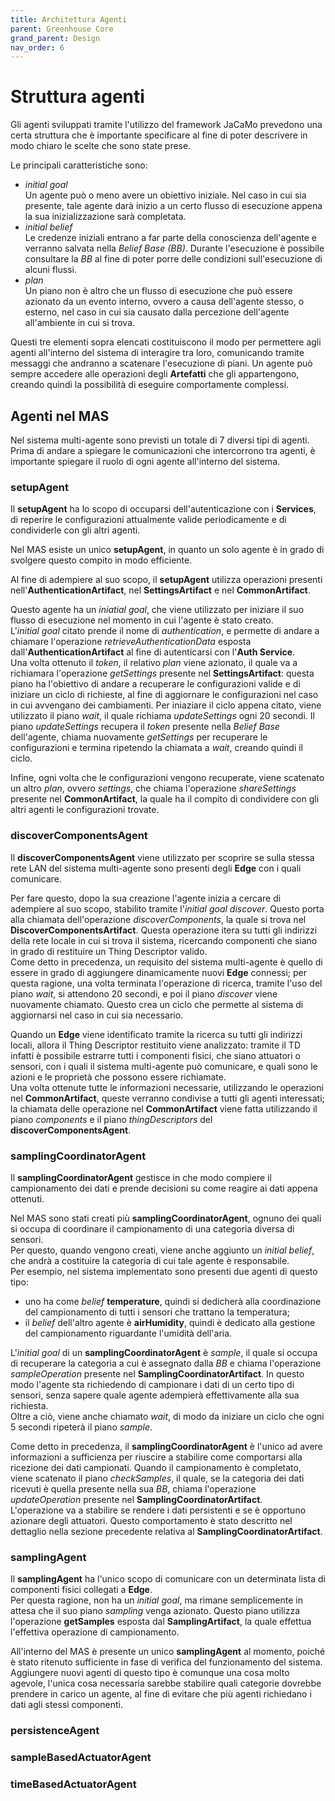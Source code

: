 ```yaml
---
title: Architettura Agenti
parent: Greenhouse Core
grand_parent: Design
nav_order: 6
---
```


# Struttura agenti
Gli agenti sviluppati tramite l'utilizzo del framework JaCaMo prevedono una certa struttura che è importante specificare al fine di poter descrivere in modo chiaro le scelte che sono state prese.  

Le principali caratteristiche sono:
- _initial goal_  
  Un agente può o meno avere un obiettivo iniziale. Nel caso in cui sia presente, tale agente darà inizio a un certo flusso di esecuzione appena la sua inizializzazione sarà completata.
- _initial belief_  
  Le credenze iniziali entrano a far parte della conoscienza dell'agente e verranno salvata nella _Belief Base (BB)_. Durante l'esecuzione è possibile consultare la _BB_ al fine di poter porre delle condizioni sull'esecuzione di alcuni flussi.
- _plan_  
  Un piano non è altro che un flusso di esecuzione che può essere azionato da un evento interno, ovvero a causa dell'agente stesso, o esterno, nel caso in cui sia causato dalla percezione dell'agente all'ambiente in cui si trova.  

Questi tre elementi sopra elencati costituiscono il modo per permettere agli agenti all'interno del sistema di interagire tra loro, comunicando tramite messaggi che andranno a scatenare l'esecuzione di piani. Un agente può sempre accedere alle operazioni degli __Artefatti__ che gli appartengono, creando quindi la possibilità di eseguire comportamente complessi.  

## Agenti nel MAS
Nel sistema multi-agente sono previsti un totale di 7 diversi tipi di agenti. Prima di andare a spiegare le comunicazioni che intercorrono tra agenti, è importante spiegare il ruolo di ogni agente all'interno del sistema.

### setupAgent
Il __setupAgent__ ha lo scopo di occuparsi dell'autenticazione con i __Services__, di reperire le configurazioni attualmente valide periodicamente e di condividerle con gli altri agenti.  

Nel MAS esiste un unico __setupAgent__, in quanto un solo agente è in grado di svolgere questo compito in modo efficiente. 

Al fine di adempiere al suo scopo, il __setupAgent__ utilizza operazioni presenti nell'__AuthenticationArtifact__, nel __SettingsArtifact__ e nel __CommonArtifact__.  

Questo agente ha un _iniatial goal_, che viene utilizzato per iniziare il suo flusso di esecuzione nel momento in cui l'agente è stato creato.  
L'_initial goal_ citato prende il nome di _authentication_, e permette di andare a chiamare l'operazione _retrieveAuthenticationData_ esposta dall'__AuthenticationArtifact__ al fine di autenticarsi con l'__Auth Service__.  
Una volta ottenuto il _token_, il relativo _plan_ viene azionato, il quale va a richiamara l'operazione _getSettings_ presente nel __SettingsArtifact__: questa piano ha l'obiettivo di andare a recuperare le configurazioni valide e di iniziare un ciclo di richieste, al fine di aggiornare le configurazioni nel caso in cui avvengano dei cambiamenti. Per iniaziare il ciclo appena citato, viene utilizzato il piano _wait_, il quale richiama _updateSettings_ ogni 20 secondi. Il piano _updateSettings_ recupera il _token_ presente nella _Belief Base_ dell'agente, chiama nuovamente _getSettings_ per recuperare le configurazioni e termina ripetendo la chiamata a _wait_, creando quindi il ciclo.  

Infine, ogni volta che le configurazioni vengono recuperate, viene scatenato un altro _plan_, ovvero _settings_, che chiama l'operazione _shareSettings_ presente nel __CommonArtifact__, la quale ha il compito di condividere con gli altri agenti le configurazioni trovate.

### discoverComponentsAgent
Il __discoverComponentsAgent__ viene utilizzato per scoprire se sulla stessa rete LAN del sistema multi-agente sono presenti degli __Edge__ con i quali comunicare.  

Per fare questo, dopo la sua creazione l'agente inizia a cercare di adempiere al suo scopo, stabilito tramite l'_initial goal_ _discover_. Questo porta alla chiamata dell'operazione _discoverComponents_, la quale si trova nel __DiscoverComponentsArtifact__. Questa operazione itera su tutti gli indirizzi della rete locale in cui si trova il sistema, ricercando componenti che siano in grado di restituire un Thing Descriptor valido.  
Come detto in precedenza, un requisito del sistema multi-agente è quello di essere in grado di aggiungere dinamicamente nuovi __Edge__ connessi; per questa ragione, una volta terminata l'operazione di ricerca, tramite l'uso del piano _wait_, si attendono 20 secondi, e poi il piano _discover_ viene nuovamente chiamato. Questo crea un ciclo che permette al sistema di aggiornarsi nel caso in cui sia necessario.

Quando un __Edge__ viene identificato tramite la ricerca su tutti gli indirizzi locali, allora il Thing Descriptor restituito viene analizzato: tramite il TD infatti è possibile estrarre tutti i componenti fisici, che siano attuatori o sensori, con i quali il sistema multi-agente può comunicare, e quali sono le azioni e le proprietà che possono essere richiamate.  
Una volta ottenute tutte le informazioni necessarie, utilizzando le operazioni nel __CommonArtifact__, queste verranno condivise a tutti gli agenti interessati; la chiamata delle operazione nel __CommonArtifact__  viene fatta utilizzando il piano _components_ e il piano _thingDescriptors_ del __discoverComponentsAgent__.

### samplingCoordinatorAgent
Il __samplingCoordinatorAgent__ gestisce in che modo compiere il campionamento dei dati e prende decisioni su come reagire ai dati appena ottenuti.  

Nel MAS sono stati creati più __samplingCoordinatorAgent__, ognuno dei quali si occupa di coordinare il campionamento di una categoria diversa di sensori.  
Per questo, quando vengono creati, viene anche aggiunto un _initial belief_, che andrà a costituire la categoria di cui tale agente è responsabile.  
Per esempio, nel sistema implementato sono presenti due agenti di questo tipo:  
- uno ha come _belief_ __temperature__, quindi si dedicherà alla coordinazione del campionamento di tutti i sensori che trattano la temperatura;
- il _belief_ dell'altro agente è __airHumidity__, quindi è dedicato alla gestione del campionamento riguardante l'umidità dell'aria.

L'_initial goal_ di un __samplingCoordinatorAgent__ è _sample_, il quale si occupa di recuperare la categoria a cui è assegnato dalla _BB_ e chiama l'operazione _sampleOperation_ presente nel __SamplingCoordinatorArtifact__. In questo modo l'agente sta richiedendo di campionare i dati di un certo tipo di sensori, senza sapere quale agente adempierà effettivamente alla sua richiesta.  
Oltre a ciò, viene anche chiamato _wait_, di modo da iniziare un ciclo che ogni 5 secondi ripeterà il piano _sample_.  

Come detto in precedenza, il __samplingCoordinatorAgent__ è l'unico ad avere informazioni a sufficienza per riuscire a stabilire come comportarsi alla ricezione dei dati campionati. Quando il campionamento è completato, viene scatenato il piano _checkSamples_, il quale, se la categoria dei dati ricevuti è quella presente nella sua _BB_, chiama l'operazione _updateOperation_ presente nel __SamplingCoordinatorArtifact__.  
L'operazione va a stabilire se rendere i dati persistenti e se è opportuno azionare degli attuatori. Questo comportamento è stato descritto nel dettaglio nella sezione precedente relativa al __SamplingCoordinatorArtifact__.

### samplingAgent
Il __samplingAgent__ ha l'unico scopo di comunicare con un determinata lista di componenti fisici collegati a __Edge__.  
Per questa ragione, non ha un _initial goal_, ma rimane semplicemente in attesa che il suo piano _sampling_ venga azionato. Questo piano utilizza l'operazione __getSamples__ esposta dal __SamplingArtifact__, la quale effettua l'effettiva operazione di campionamento.  

All'interno del MAS è presente un unico __samplingAgent__ al momento, poiché è stato ritenuto sufficiente in fase di verifica del funzionamento del sistema. Aggiungere nuovi agenti di questo tipo è comunque una cosa molto agevole, l'unica cosa necessaria sarebbe stabilire quali categorie dovrebbe prendere in carico un agente, al fine di evitare che più agenti richiedano i dati agli stessi componenti.

### persistenceAgent

### sampleBasedActuatorAgent

### timeBasedActuatorAgent
